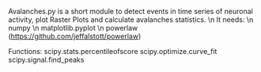 Avalanches.py is a short module to detect events in time series of neuronal activity, plot Raster Plots and  calculate avalanches statistics.
\n
It needs:
\n
numpy
\n
matplotlib.pyplot
\n
powerlaw (https://github.com/jeffalstott/powerlaw)

Functions:
scipy.stats.percentileofscore
scipy.optimize.curve_fit
scipy.signal.find_peaks
